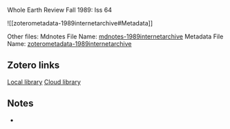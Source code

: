 Whole Earth Review  Fall 1989: Iss 64

![[zoterometadata-1989internetarchive#Metadata]]

Other files:
 Mdnotes File Name: [mdnotes-1989internetarchive](mdnotes-1989internetarchive)
 Metadata File Name: [zoterometadata-1989internetarchive](zoterometadata-1989internetarchive)

## Zotero links

 [Local library](zotero://select/items/1_8UBML2TU)
 [Cloud library](http://zotero.org/users/8542045/items/8UBML2TU)

## Notes

-